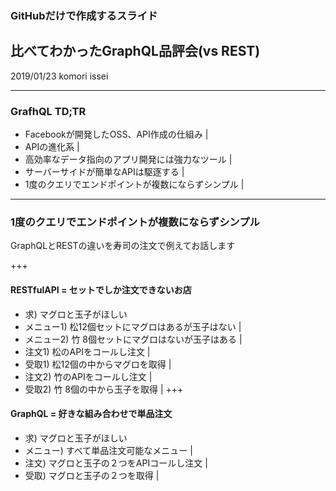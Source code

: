 ### GitHubだけで作成するスライド

## 比べてわかったGraphQL品評会(vs REST)
2019/01/23 komori issei

---
### GrafhQL TD;TR
- Facebookが開発したOSS、API作成の仕組み |
- APIの進化系 |
- 高効率なデータ指向のアプリ開発には強力なツール |
- サーバーサイドが簡単なAPIは駆逐する |
- 1度のクエリでエンドポイントが複数にならずシンプル |

---
### 1度のクエリでエンドポイントが複数にならずシンプル
GraphQLとRESTの違いを寿司の注文で例えてお話します

+++
#### RESTfulAPI = セットでしか注文できないお店
- 求)        マグロと玉子がほしい
- メニュー1) 松12個セットにマグロはあるが玉子はない |
- メニュー2) 竹 8個セットにマグロはないが玉子はある |
- 注文1)     松のAPIをコールし注文 |
- 受取1)     松12個の中からマグロを取得 |
- 注文2)     竹のAPIをコールし注文 |
- 受取2)     竹 8個の中から玉子を取得 |
+++
#### GraphQL = 好きな組み合わせで単品注文
- 求)        マグロと玉子がほしい
- メニュー)  すべて単品注文可能なメニュー |
- 注文)      マグロと玉子の２つをAPIコールし注文 |
- 受取)      マグロと玉子の２つを取得 |


